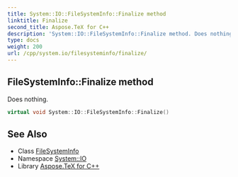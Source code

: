 ```yaml
---
title: System::IO::FileSystemInfo::Finalize method
linktitle: Finalize
second_title: Aspose.TeX for C++
description: 'System::IO::FileSystemInfo::Finalize method. Does nothing in C++.'
type: docs
weight: 200
url: /cpp/system.io/filesysteminfo/finalize/
---
```

## FileSystemInfo::Finalize method


Does nothing.

```cpp
virtual void System::IO::FileSystemInfo::Finalize()
```

## See Also

* Class [FileSystemInfo](../)
* Namespace [System::IO](../../)
* Library [Aspose.TeX for C++](../../../)
